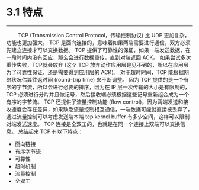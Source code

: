 # 3.1 特点
***

&emsp;&emsp;
TCP (Transmission Control Protocol，传输控制协议) 比 UDP 更加复杂，功能也更加强大。
TCP 是面向连接的，意味着如果两端需要进行通信，双方必须先建立连接才可以交换数据。
TCP 提供了可靠性的保证，如果一端发送数据，在一段时间内没有回应，那么会进行数据重传，直到对端返回 ACK。
如果尝试多次重传失败，TCP就会放弃 (这个 TCP 放弃动作应用层是见不到的，所以在应用层为了可靠性保证，还是需要得到应用层的 ACK)。
对于超时时间，TCP 能根据网络状况估算往返时间 (round-trip time) 来不断调整。
因为 TCP 提供的是一个有序的字节流，所以会进行必要的排序，因为在 IP 层一次传输的大小是有限制的，TCP 必须进行分片并且做记号，然后接收端必须根据这些记号重新组合成为一个有序的字节流。
TCP 还提供了流量控制功能 (flow control)，因为两端发送和接收速度会存在差异，如果缺乏流量控制相互通信，一端数据可能就直接被丢弃了，通过流量控制可以考虑发送端本端 tcp kernel buffer 有多少空间，这样可以限制对端发送速度。
TCP 连接是全双工的，也就是在同一个连接上双端可以交换信息。
总结起来 TCP 有以下特点：

+ 面向链接
+ 有序字节流
+ 可靠性
+ 超时机制
+ 流量控制
+ 全双工
